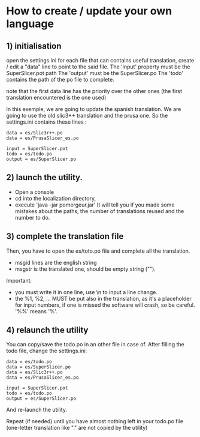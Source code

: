 # How to create / update your own language

## 1) initialisation
open the settings.ini
for each file that can contains useful translation, create / edit a "data" line to point to the said file.
The 'input' property must be the SuperSlicer.pot path
The 'output' must be the SuperSlicer.po
The 'todo' contains the path of the po file to complete.

note that the first data line has the priority over the other ones (the first translation encountered is the one used)

In this exemple, we are going to update the spanish translation.
We are going to use the old slic3++ translation and the prusa one.
So the settings.ini contains these lines :
```
data = es/Slic3r++.po
data = es/PrusaSlicer_es.po

input = SuperSlicer.pot
todo = es/todo.po
output = es/SuperSlicer.po
```

## 2) launch the utility.
* Open a console
* cd into the localization directory,
* execute 'java -jar pomergeur.jar'
It will tell you if you made some mistakes about the paths, the number of translations reused and the number to do.

## 3) complete the translation file
Then, you have to open the es/toto.po file and complete all the translation. 
* msgid lines are the english string
* msgstr is the translated one, should be empty string ("").

Important: 
* you must write it in one line, use \n to input a line change. 
* the %1, %2, ... MUST be put also in the translation, as it's a placeholder for input numbers, if one is missed the software will crash, so be careful. '%%' means '%'.

## 4) relaunch the utility

You can copy/save the todo.po in an other file in case of.
After filling the todo file, change the settings.ini:

```
data = es/todo.po
data = es/SuperSlicer.po
data = es/Slic3r++.po
data = es/PrusaSlicer_es.po

input = SuperSlicer.pot
todo = es/todo.po
output = es/SuperSlicer.po
```

And re-launch the utility.

Repeat (if needed) until you have almost nothing left in your todo.po file (one-letter translation like "." are not copied by the utility)